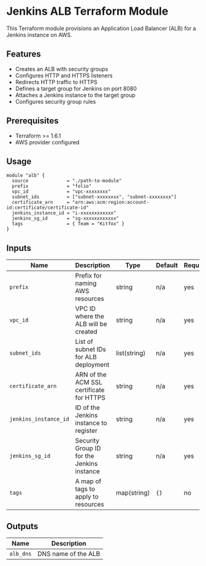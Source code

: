 # Jenkins ALB Terraform Module

This Terraform module provisions an Application Load Balancer (ALB) for a Jenkins instance on AWS.

## Features

- Creates an ALB with security groups
- Configures HTTP and HTTPS listeners
- Redirects HTTP traffic to HTTPS
- Defines a target group for Jenkins on port 8080
- Attaches a Jenkins instance to the target group
- Configures security group rules

## Prerequisites

- Terraform >= 1.6.1
- AWS provider configured

## Usage

```hcl
module "alb" {
  source              = "./path-to-module"
  prefix              = "folio"
  vpc_id              = "vpc-xxxxxxxx"
  subnet_ids          = ["subnet-xxxxxxxx", "subnet-xxxxxxxx"]
  certificate_arn     = "arn:aws:acm:region:account-id:certificate/certificate-id"
  jenkins_instance_id = "i-xxxxxxxxxxxx"
  jenkins_sg_id       = "sg-xxxxxxxxxxxx"
  tags                = { Team = "Kitfox" }
}
```

## Inputs

| Name                  | Description                                      | Type   | Default | Required |
|-----------------------|--------------------------------------------------|--------|---------|----------|
| `prefix`              | Prefix for naming AWS resources                  | string | n/a     | yes      |
| `vpc_id`              | VPC ID where the ALB will be created             | string | n/a     | yes      |
| `subnet_ids`          | List of subnet IDs for ALB deployment            | list(string) | n/a  | yes      |
| `certificate_arn`     | ARN of the ACM SSL certificate for HTTPS         | string | n/a     | yes      |
| `jenkins_instance_id` | ID of the Jenkins instance to register       | string | n/a     | yes      |
| `jenkins_sg_id`       | Security Group ID for the Jenkins instance       | string | n/a     | yes      |
| `tags`                | A map of tags to apply to resources              | map(string) | `{}` | no       |

## Outputs

| Name          | Description                                  |
|--------------|----------------------------------------------|
| `alb_dns`    | DNS name of the ALB                         |
